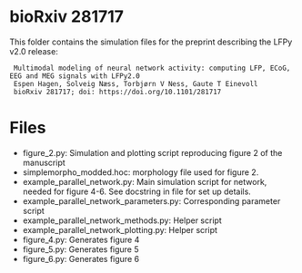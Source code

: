 bioRxiv 281717
==============

This folder contains the simulation files for the preprint describing the LFPy v2.0 release:

     Multimodal modeling of neural network activity: computing LFP, ECoG, EEG and MEG signals with LFPy2.0
     Espen Hagen, Solveig Næss, Torbjørn V Ness, Gaute T Einevoll
     bioRxiv 281717; doi: https://doi.org/10.1101/281717

Files
=====
* figure_2.py: Simulation and plotting script reproducing figure 2 of the manuscript
* simplemorpho_modded.hoc: morphology file used for figure 2.
* example_parallel_network.py: Main simulation script for network, needed for figure 4-6. See docstring in file for set up details.
* example_parallel_network_parameters.py: Corresponding parameter script
* example_parallel_network_methods.py: Helper script
* example_parallel_network_plotting.py: Helper script
* figure_4.py: Generates figure 4
* figure_5.py: Generates figure 5
* figure_6.py: Generates figure 6

